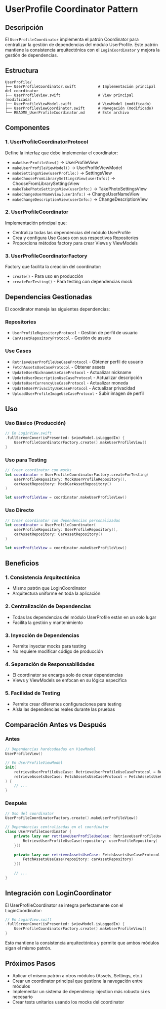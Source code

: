 # UserProfile Coordinator Pattern

## Descripción

El `UserProfileCoordinator` implementa el patrón Coordinator para centralizar la gestión de dependencias del módulo UserProfile. Este patrón mantiene la consistencia arquitectónica con el `LoginCoordinator` y mejora la gestión de dependencias.

## Estructura

```
UserProfile/
├── UserProfileCoordinator.swift          # Implementación principal del coordinator
├── UserProfileView.swift                 # View principal (modificada)
├── UserProfileViewModel.swift            # ViewModel (modificado)
├── UserProfileViewCoordinator.swift      # Navegación (modificado)
└── README_UserProfileCoordinator.md      # Este archivo
```

## Componentes

### 1. UserProfileCoordinatorProtocol
Define la interfaz que debe implementar el coordinator:
- `makeUserProfileView()` -> UserProfileView
- `makeUserProfileViewModel()` -> UserProfileViewModel
- `makeSettingsView(userProfile:)` -> SettingsView
- `makeChooseFromLibrarySettingsView(userInfo:)` -> ChooseFromLibrarySettingsView
- `makeTakePhotoSettingsView(userInfo:)` -> TakePhotoSettingsView
- `makeChangeUserNameView(userInfo:)` -> ChangeUserNameView
- `makeChangeDescriptionView(userInfo:)` -> ChangeDescriptionView

### 2. UserProfileCoordinator
Implementación principal que:
- Centraliza todas las dependencias del módulo UserProfile
- Crea y configura Use Cases con sus respectivos Repositories
- Proporciona métodos factory para crear Views y ViewModels

### 3. UserProfileCoordinatorFactory
Factory que facilita la creación del coordinator:
- `create()` - Para uso en producción
- `createForTesting()` - Para testing con dependencias mock

## Dependencias Gestionadas

El coordinator maneja las siguientes dependencias:

### Repositories
- `UserProfileRepositoryProtocol` - Gestión de perfil de usuario
- `CarAssetRepositoryProtocol` - Gestión de assets

### Use Cases
- `RetrieveUserProfileUseCaseProtocol` - Obtener perfil de usuario
- `FetchAssetsUseCaseProtocol` - Obtener assets
- `UpdateUserNicknameUseCaseProtocol` - Actualizar nickname
- `UpdateUserDescriptionUseCaseProtocol` - Actualizar descripción
- `UpdateUserCurrencyUseCaseProtocol` - Actualizar moneda
- `UpdateUserPrivacityUseCaseProtocol` - Actualizar privacidad
- `UploadUserProfileImageUseCaseProtocol` - Subir imagen de perfil

## Uso

### Uso Básico (Producción)
```swift
// En LoginView.swift
.fullScreenCover(isPresented: $viewModel.isLoggedIn) {
    UserProfileCoordinatorFactory.create().makeUserProfileView()
}
```

### Uso para Testing
```swift
// Crear coordinator con mocks
let coordinator = UserProfileCoordinatorFactory.createForTesting(
    userProfileRepository: MockUserProfileRepository(),
    carAssetRepository: MockCarAssetRepository()
)

let userProfileView = coordinator.makeUserProfileView()
```

### Uso Directo
```swift
// Crear coordinator con dependencias personalizadas
let coordinator = UserProfileCoordinator(
    userProfileRepository: UserProfileRepository(),
    carAssetRepository: CarAssetRepository()
)

let userProfileView = coordinator.makeUserProfileView()
```

## Beneficios

### 1. Consistencia Arquitectónica
- Mismo patrón que LoginCoordinator
- Arquitectura uniforme en toda la aplicación

### 2. Centralización de Dependencias
- Todas las dependencias del módulo UserProfile están en un solo lugar
- Facilita la gestión y mantenimiento

### 3. Inyección de Dependencias
- Permite inyectar mocks para testing
- No requiere modificar código de producción

### 4. Separación de Responsabilidades
- El coordinator se encarga solo de crear dependencias
- Views y ViewModels se enfocan en su lógica específica

### 5. Facilidad de Testing
- Permite crear diferentes configuraciones para testing
- Aísla las dependencias reales durante las pruebas

## Comparación Antes vs Después

### Antes
```swift
// Dependencias hardcodeadas en ViewModel
UserProfileView()

// En UserProfileViewModel
init(
    retrieveUserProfileUseCase: RetrieveUserProfileUseCaseProtocol = RetrieveUserProfileUseCase(repository: UserProfileRepository()),
    retrieveAssetsUseCase: FetchAssetsUseCaseProtocol = FetchAssetsUseCase(repository: CarAssetRepository())
) {
    // ...
}
```

### Después
```swift
// Uso del coordinator
UserProfileCoordinatorFactory.create().makeUserProfileView()

// Dependencias centralizadas en el coordinator
class UserProfileCoordinator {
    private lazy var retrieveUserProfileUseCase: RetrieveUserProfileUseCaseProtocol = {
        RetrieveUserProfileUseCase(repository: userProfileRepository)
    }()
    
    private lazy var retrieveAssetsUseCase: FetchAssetsUseCaseProtocol = {
        FetchAssetsUseCase(repository: carAssetRepository)
    }()
    
    // ...
}
```

## Integración con LoginCoordinator

El UserProfileCoordinator se integra perfectamente con el LoginCoordinator:

```swift
// En LoginView.swift
.fullScreenCover(isPresented: $viewModel.isLoggedIn) {
    UserProfileCoordinatorFactory.create().makeUserProfileView()
}
```

Esto mantiene la consistencia arquitectónica y permite que ambos módulos sigan el mismo patrón.

## Próximos Pasos

- Aplicar el mismo patrón a otros módulos (Assets, Settings, etc.)
- Crear un coordinator principal que gestione la navegación entre módulos
- Implementar un sistema de dependency injection más robusto si es necesario
- Crear tests unitarios usando los mocks del coordinator 